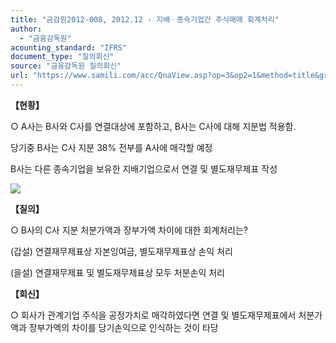 ```yaml
---
title: "금감원2012-008, 2012.12 - 지배ㆍ종속기업간 주식매매 회계처리"
author:
  - "금융감독원"
acounting_standard: "IFRS"
document_type: "질의회신"
source: "금융감독원 질의회신"
url: "https://www.samili.com/acc/QnaView.asp?op=3&op2=1&method=title&group=2122-15;1&orgcode=1&searchword=&page=9&code=%EA%B8%88%EA%B0%90%EC%9B%902012%2D008%3A20121218"
---
```

**【현황】**

○ A사는 B사와 C사를 연결대상에 포함하고, B사는 C사에 대해 지분법 적용함.

  

당기중 B사는 C사 지분 38% 전부를 A사에 매각할 예정

  

B사는 다른 종속기업을 보유한 지배기업으로서 연결 및 별도재무제표 작성

![](https://www.samili.com/mImage/etc/organ/2013/2122-2012-002.gif)

  
**【질의】**

○ B사의 C사 지분 처분가액과 장부가액 차이에 대한 회계처리는?

  

(갑설) 연결재무제표상 자본잉여금, 별도재무제표상 손익 처리

(을설) 연결재무제표 및 별도재무제표상 모두 처분손익 처리

  
  

**【회신】**

○ 회사가 관계기업 주식을 공정가치로 매각하였다면 연결 및 별도재무제표에서 처분가액과 장부가액의 차이를 당기손익으로 인식하는 것이 타당
